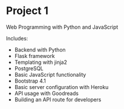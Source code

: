 # Project 1

Web Programming with Python and JavaScript

Includes:
- Backend with Python
- Flask framework
- Templating with jinja2
- PostgreSQL
- Basic JavaScript functionality
- Bootstrap 4.1
- Basic server configuration with Heroku
- API usage with Goodreads
- Building an API route for developers
